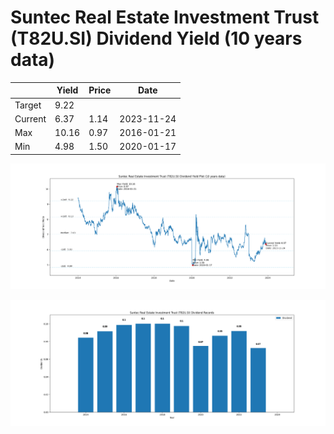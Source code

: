 # Suntec Real Estate Investment Trust (T82U.SI) Dividend Yield (10 years data)

|     | Yield   | Price | Date       |
|-----|---------|-------|------------|
| Target | 9.22 |  |  |
| Current | 6.37 | 1.14  | 2023-11-24 |
| Max | 10.16 | 0.97  | 2016-01-21 |
| Min | 4.98 | 1.50  | 2020-01-17 |

![Plot of Dividend Yield for Suntec Real Estate Investment Trust (T82U.SI)](T82U_div_10.png)

![Plot of Annual Dividend Per Unit for Suntec Real Estate Investment Trust (T82U.SI)](T82U_yearly_dpu.png)
